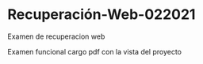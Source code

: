 # Recuperación-Web-022021
 Examen de recuperacion web

Examen funcional cargo pdf con la vista del proyecto
